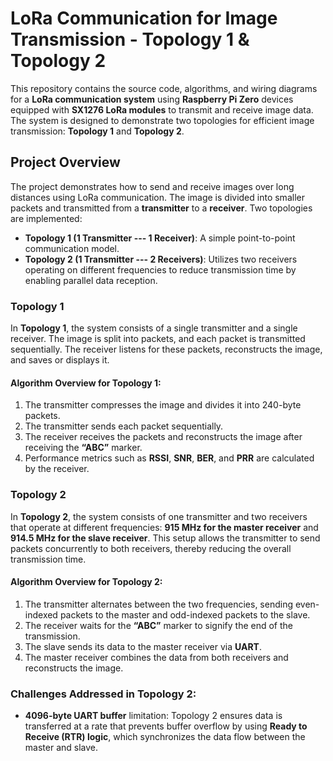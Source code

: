 # LoRa Communication for Image Transmission - Topology 1 & Topology 2

This repository contains the source code, algorithms, and wiring diagrams for a **LoRa communication system** using **Raspberry Pi Zero** devices equipped with **SX1276 LoRa modules** to transmit and receive image data. The system is designed to demonstrate two topologies for efficient image transmission: **Topology 1** and **Topology 2**.

## Project Overview

The project demonstrates how to send and receive images over long distances using LoRa communication. The image is divided into smaller packets and transmitted from a **transmitter** to a **receiver**. Two topologies are implemented:

- **Topology 1 (1 Transmitter --- 1 Receiver)**: A simple point-to-point communication model.
- **Topology 2 (1 Transmitter --- 2 Receivers)**: Utilizes two receivers operating on different frequencies to reduce transmission time by enabling parallel data reception.

### Topology 1

In **Topology 1**, the system consists of a single transmitter and a single receiver. The image is split into packets, and each packet is transmitted sequentially. The receiver listens for these packets, reconstructs the image, and saves or displays it.

#### Algorithm Overview for Topology 1:
1. The transmitter compresses the image and divides it into 240-byte packets.
2. The transmitter sends each packet sequentially.
3. The receiver receives the packets and reconstructs the image after receiving the **“ABC”** marker.
4. Performance metrics such as **RSSI**, **SNR**, **BER**, and **PRR** are calculated by the receiver.

### Topology 2

In **Topology 2**, the system consists of one transmitter and two receivers that operate at different frequencies: **915 MHz for the master receiver** and **914.5 MHz for the slave receiver**. This setup allows the transmitter to send packets concurrently to both receivers, thereby reducing the overall transmission time.

#### Algorithm Overview for Topology 2:
1. The transmitter alternates between the two frequencies, sending even-indexed packets to the master and odd-indexed packets to the slave.
2. The receiver waits for the **“ABC”** marker to signify the end of the transmission.
3. The slave sends its data to the master receiver via **UART**.
4. The master receiver combines the data from both receivers and reconstructs the image.

### Challenges Addressed in Topology 2:
- **4096-byte UART buffer** limitation: Topology 2 ensures data is transferred at a rate that prevents buffer overflow by using **Ready to Receive (RTR) logic**, which synchronizes the data flow between the master and slave.

